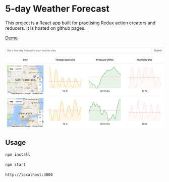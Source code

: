 # 5-day Weather Forecast

This project is a React app built for practising Redux action creators and reducers.
It is hosted on github pages. 

[Demo](http://bowen.world/Forecast/)

![alt text](img/showcase.png)
## Usage

```
npm install

npm start

http://localhost:3000
```
